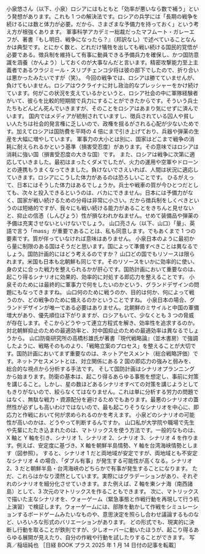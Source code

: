 ###

小泉悠さん（以下、小泉）ロシアにはもともと「効率が悪いなら数で補う」という発想があります。これも 1 つの解決法です。ロシアの兵学には「長期の戦争を続けるには数と体力が必要。だから、さまざまな予備力を持っておく」という考え方が根強くあります。
軍事科学アカデミー総裁だったマフムート・ガレーエフが、著書『もし明日、戦争になったら？』（邦訳なし）で述べていることなんかは典型です。とにかく数と、どれだけ犠牲を出しても戦い続ける国民的覚悟が必要である。徴兵制を維持して有事に動員できる予備兵力を確保し、かつ国防意識を涵養（かんよう）しておくのが大事なんだと言います。精密攻撃能力至上主義者であるウラジミール・スリプチェンコ少将は彼の部下でしたので、折り合いは悪かったみたいですが（笑）。
今回の戦争では、ロシアは勝てていませんが、負けてもいません。ロシアはウクライナに対し政治的なプレッシャーをかけ続けています。何がこの状況を支えているかというと、ロシア社会の中に軍隊経験者がいて、彼らを比較的短期間で兵力にすることができたからです。そういう兵士たちもどんどん死んでいきますが、そのことをロシアはあまり気にせずに済んでいます。
国内ではメディアが統制されていますし、徴兵されている囚人や貧しい人たちは社会的発言権に乏しいので、政権を揺るがされる心配が少ないためです。加えてロシアは国防費を平時の 4 倍にまで引き上げており、兵器や弾薬の生産を大幅に増やしています。
軍事力の大小とは別に、国家はどこまで戦争の消耗に耐えられるかという基準（損害受忍度）があります。その意味ではロシアは消耗に強い国（損害受忍度の大きな国）です。
また、ロシアは戦争に次第に適応していきました。最初はまったくダメでしたが、火力の運用や空軍やドローンとの連携もうまくなってきました。負けないでさえいれば、人間は状況に適応していきます。ロシアにこうした体力があるのは恐ろしいことです。
ひるがえって、日本にはそうした体力はあるでしょうか。兵士や戦車の質が今ひとつだとしても、次々と投入できるというのは、バカにできません。日本には予備力がなく、国家が戦い続けるための分母は非常に小さい。だから徴兵制をしくべきというのは短絡的ですが、我々にも戦い続ける能力があることをきちんと見せないと、抑止の信憑（しんぴょう）性が損なわれかねません。せめて装備品や弾薬の予備は充実させないといけないでしょう。
山口亮さん（以下、山口）「量」、英語で言う「mass」が重要であることは、私も同意します。でもあくまで 1 つの要素です。質が伴っていなければ意味はありません。
小泉日本のように最初から量に制限のある国はそうだと思います。国によって準備すべきことは異なるでしょう。国防計画的にはどう考えるのですか？
山口どの国でもリソースは限られます。米国も日本も北朝鮮も同じです。そのリソースをいかに効率的に使い、身の丈に合った戦力を整えられるかが肝心です。国防計画において重要なのは、起こり得るシナリオに効果的、効率的に対処する即応力を整えることです。
小泉そのためには最終的に軍事力で何をしたいのかという、グランドデザインの問題にもなってきますね。
山口何のために戦うのか、目的は何か、何によって戦うのか、どの戦争のために備えるのかということですね。
小泉日本の場合、グランドデザインが唯一である必要はありません。北朝鮮のミサイルと中国の軍備増大があり、優先順位は下がりますが、ロシアもいて、少なくとも 3 つの脅威が存在します。そこからどうやって連立方程式を解き、効率性を追求するのか。対北朝鮮抑止のための最適効率と、対中国抑止のための最適効率は異なるでしょうから。
山口防衛研究所の高橋杉雄氏が著書『現代戦略論』（並木書房）で強調したように、戦略そのものより、「戦略立案のプロセス」を整えることが大切です。国防計画においてまず重要なのは、ネットアセスメント（総合戦略評価）です。ネットアセスメントとは、対立関係にある 2 国の即応力の強みと弱みを、総合的な視点から分析する手法です。
そして国防計画はシナリオプランニングから始まります。防衛の基本は、起こり得るあらゆる事態を想定し、事前に対策を講じること。しかし、星の数ほどあるシナリオすべての対策を講じようとしてもきりがないので、絞らなくてはなりません。これは単に分析する労力の問題ではなく、無駄な戦力・資源配分を避けるためでもあります。最悪のシナリオの蓋然性が必ずしも高いわけではないので、最も起こりそうなシナリオを中心に、即応力と作戦において何が求められるのかを考えます。
小泉どのシナリオの可能性が高いのかは、どうやって判断するんですか。
山口私が大学院や職場で先生や先輩にたたき込まれたのは、マトリックスを使う方法です。一般的なものは、X 軸と Y 軸を引き、シナリオ 1、シナリオ 2、シナリオ 3、シナリオ 4 を作ります。例えば、安定度に基づき、X 軸を朝鮮半島情勢、Y 軸を台湾海峡情勢とします（図参照）。
すると、シナリオ 1 だと両地域が安定ですが、両地域とも不安定なシナリオ 4 の場合、「ダブル有事」が発生する可能性が高くなる。シナリオ 2、3 だと朝鮮半島・台湾海峡のどちらかで有事が発生することになります。
ただ、これらはかなり漠然としています。実際にはグラデーションがあり、それぞれのシナリオを細分化させていきます。また例えば、Z 軸を東シナ海（南西諸島）として、3 次元のマトリックスを作ることもできます。
次に、マトリックスで描いた主なシナリオを、ウォーゲーム（緊急事態と作戦行動を再現して行う机上演習）で検証します。ウォーゲームには、部隊を動かして作戦をシミュレーションするボードゲームみたいなものや、意思決定を照らし合わせ議論するものなど、いろいろな形式のバリエーションがあります。
どの形式でも、現実的に決断し行動を取ることが鉄則ですが、少しオーバーに動いたほうが、起こり得るあらゆる展開が見えたり、自分の作戦や行動を試したりすることができます。
写真／稲垣純也
［日経 BOOK プラス 2025 年 1 月 14 日付の記事を転載］
